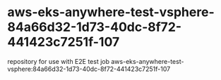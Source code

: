 # aws-eks-anywhere-test-vsphere-84a66d32-1d73-40dc-8f72-441423c7251f-107
repository for use with E2E test job aws-eks-anywhere-test-vsphere:84a66d32-1d73-40dc-8f72-441423c7251f-107
